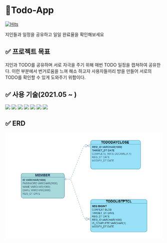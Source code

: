 # :seedling:Todo-App 
[![Hits](https://hits.seeyoufarm.com/api/count/incr/badge.svg?url=https%3A%2F%2Fgithub.com%2FMinikanko%2FTodo-App&count_bg=%2379C83D&title_bg=%23555555&icon=&icon_color=%23E7E7E7&title=hits&edge_flat=false)](https://hits.seeyoufarm.com)

지인들과 일정을 공유하고 일일 완료율을 확인해보세요



## :white_check_mark: 프로젝트 목표
지인과 TODO를 공유하며 서로 자극을 주기  위해 매번 TODO 일정을 캡쳐하여 공유한다. 이런 부분에서 번거로움을 느껴 해소 하고자 사용자들끼리 방을 만들어 서로의 TODO를 확인할 수 있게 도와주기 위함이다.


## :white_check_mark: 사용 기술(2021.05 ~ )

<img src="https://img.shields.io/badge/JAVA-007396?style=for-the-badge&logo=java&logoColor=white"> <img src="https://img.shields.io/badge/Spring-6DB33F?style=for-the-badge&logo=Spring&logoColor=white"> <img src="https://img.shields.io/badge/mariaDB-003545?style=for-the-badge&logo=mariaDB&logoColor=white"> <img src="https://img.shields.io/badge/javascript-F7DF1E?style=for-the-badge&logo=javascript&logoColor=black"> <img src="https://img.shields.io/badge/vue.js-4FC08D?style=for-the-badge&logo=vue.js&logoColor=white"> <img src="https://img.shields.io/badge/bootstrap-7952B3?style=for-the-badge&logo=bootstrap&logoColor=white"> <img src="https://img.shields.io/badge/github-181717?style=for-the-badge&logo=github&logoColor=white">

## :white_check_mark: ERD
<img src="./ERD.PNG">
